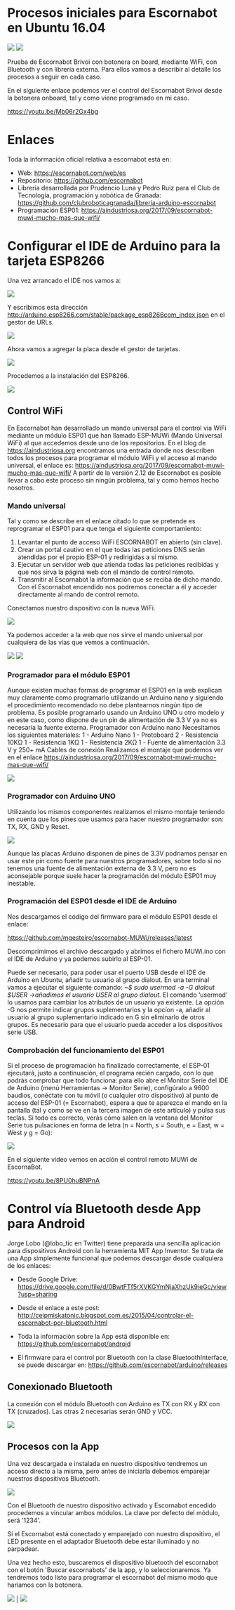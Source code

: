 # **Procesos iniciales para Escornabot en Ubuntu 16.04**

![](https://github.com/fgcoca/3D-Design_Robots_Other/blob/master/Escornabot/Images/Logo-Escornabot-m.png)  ![](https://github.com/fgcoca/3D-Design_Robots_Other/blob/master/Escornabot/Images/Mi-Escornabot-m.jpg) 

Prueba de Escornabot Brivoi con botonera on board, mediante WiFi, con Bluetooth y con librería externa. Para ellos vamos a describir al detalle los procesos a seguir en cada caso.

En el siguiente enlace podemos ver el control del Escornabot Brivoi desde la botonera onboard, tal y como viene programado en mi caso.

https://youtu.be/Mb06r2Gx4bg

# **Enlaces**
Toda la información oficial relativa a escornabot está en:

+ Web: https://escornabot.com/web/es
+ Repositorio: https://github.com/escornabot
+ Librería desarrollada por Prudencio Luna y Pedro Ruiz para el Club de Tecnología, programación y robótica de Granada: https://github.com/clubroboticagranada/libreria-arduino-escornabot
+ Programación ESP01: https://aindustriosa.org/2017/09/escornabot-muwi-mucho-mas-que-wifi/

# **Configurar el IDE de Arduino para la tarjeta ESP8266**

Una vez arrancado el IDE nos vamos a:

![](https://github.com/fgcoca/3D-Design_Robots_Other/blob/master/Escornabot/Images/Conf-IDE-ESP8266_1.png)

Y escribimos esta dirección http://arduino.esp8266.com/stable/package_esp8266com_index.json en el gestor de URLs.

![](https://github.com/fgcoca/3D-Design_Robots_Other/blob/master/Escornabot/Images/Conf-IDE-ESP8266_2.png)

Ahora vamos a agregar la placa desde el gestor de tarjetas.

![](https://github.com/fgcoca/3D-Design_Robots_Other/blob/master/Escornabot/Images/Conf-IDE-ESP8266_3.png)

Procedemos a la instalación del ESP8266.

![](https://github.com/fgcoca/3D-Design_Robots_Other/blob/master/Escornabot/Images/Conf-IDE-ESP8266_4.png)


## **Control WiFi**

En Escornabot han desarrollado un mando universal para el control via WiFi mediante un módulo ESP01 que han llamado ESP-MUWi (Mando Universal WiFi) al que accedemos desde uno de los repositorios.
En el blog de https://aindustriosa.org encontramos una entrada donde nos describen todos los procesos para programar el módulo WiFi y el acceso al mando universal, el enlace es: https://aindustriosa.org/2017/09/escornabot-muwi-mucho-mas-que-wifi/ 
A partir de la versión 2.12 de Escornabot es posible llevar a cabo este proceso sin ningún problema, tal y como hemos hecho nosotros.
### **Mando universal**
Tal y como se describe en el enlace citado lo que se pretende es reprogramar el ESP01 para que tenga el siguiente comportamiento:
1. Levantar el punto de acceso WiFi ESCORNABOT en abierto (sin clave).
1. Crear un portal cautivo en el que todas las peticiones DNS serán atendidas por el propio ESP-01 y redirigidas a sí mismo.
2. Ejecutar un servidor web que atienda todas las peticiones recibidas y que nos sirva la página web con el mando de control remoto.
3. Transmitir al Escornabot la información que se reciba de dicho mando. 
Con el Escornabot encendido nos podremos conectar a él y acceder directamente al mando de control remoto.

Conectamos nuestro dispositivo con la nueva WiFi.

![](https://github.com/fgcoca/3D-Design_Robots_Other/blob/master/Escornabot/Images/ConectWiFi-m.png)

Ya podemos acceder a la web que nos sirve el mando universal por cualquiera de las vías que vemos a continuación.

![](https://github.com/fgcoca/3D-Design_Robots_Other/blob/master/Escornabot/Images/Navegador-Captive-m.png)  ![](https://github.com/fgcoca/3D-Design_Robots_Other/blob/master/Escornabot/Images/Navegador-IP-m.png) 

### **Programador para el módulo ESP01**
Aunque existen muchas formas de programar el ESP01 en la web explican muy claramente como programarlo utilizando un Arduino nano y siguiendo el procedimiento recomendado no debe plantearnos ningún tipo de problema. Es posible programarlo usando un Arduino UNO u otro modelo y en este caso, como dispone de un pin de alimentación de 3.3 V ya no es necesaria la fuente externa.
Programador con Arduino nano
Necesitamos los siguientes materiales:
    1 - Arduino Nano
    1 - Protoboard
    2 - Resistencia 10KΩ
    1 - Resistencia 1KΩ
    1 - Resistencia 2KΩ
    1 - Fuente de alimentación 3.3 V y 250+ mA
    Cables de conexión
Realizamos el montaje que podemos ver en el enlace  https://aindustriosa.org/2017/09/escornabot-muwi-mucho-mas-que-wifi/

![](https://github.com/fgcoca/3D-Design_Robots_Other/blob/master/Escornabot/Images/Programador-montado.jpg)

### **Programador con Arduino UNO**
Utilizando los mismos componentes realizamos el mismo montaje teniendo en cuenta que los pines que usamos para hacer nuestro programador son: TX, RX, GND y Reset.

![](https://github.com/fgcoca/3D-Design_Robots_Other/blob/master/Escornabot/Images/Programador-UNO.png)

Aunque las placas Arduino disponen de pines de 3.3V podriamos pensar en usar este pin como fuente para nuestros programadores, sobre todo si no tenemos una fuente de alimentación externa de 3.3 V, pero no es aconsejable porque suele hacer la programación del módulo ESP01 muy inestable.


### **Programación del ESP01 desde el IDE de Arduino**
Nos descargamos el código del firmware para el módulo ESP01 desde el enlace:

https://github.com/mgesteiro/escornabot-MUWi/releases/latest

Descomprimimos el archivo descargado y abrimos el fichero MUWi.ino con el IDE de Arduino y ya podemos subirlo al ESP-01.

Puede ser necesario, para poder usar el puerto USB desde el IDE de Arduino en Ubuntu, añadir tu usuario al grupo dialout. En una terminal vamos a ejecutar el siguiente comando:
        *~$ sudo usermod -a -G dialout $USER ->añadimos el usuario USER al grupo dialout.*
El comando ‘usermod‘ lo usamos para cambiar los atributos de un usuario ya existente. La opción -G nos permite indicar grupos suplementarios y la opcíon -a,  añadir al usuario al grupo suplementario indicado en G sin eliminarlo de otros grupos. Es necesario para que el usuario pueda acceder a los dispositivos serie USB.

### **Comprobación del funcionamiento del ESP01**
Si el proceso de programación ha finalizado correctamente, el ESP-01 ejecutará, justo a continuación, el programa recién cargado, con lo que podrás comprobar que todo funciona: para ello abre el Monitor Serie del IDE de Arduino (menú Herramientas -> Monitor Serie), configúralo a 9600 baudios, conéctate con tu móvil (o cualquier otro dispositivo) al punto de acceso del ESP-01 (= Escornabot), espera a que te aparezca el mando en la pantalla (tal y como se ve en la tercera imagen de este artículo) y pulsa sus teclas. Si todo es correcto, verás cómo salen en la ventana del Monitor Serie tus pulsaciones en forma de letra (n = North, s = South, e = East, w = West y g = Go):

![](https://github.com/fgcoca/3D-Design_Robots_Other/blob/master/Escornabot/Images/Funcionamiento-Monitor-Serial.png)

En el siguiente video vemos en acción el control remoto MUWi de EscornaBot.

https://youtu.be/8PU0huBNPnA

# **Control vía Bluetooth desde App para Android**

Jorge Lobo (@lobo_tic en Twitter) tiene preparada una sencilla aplicación para dispositivos Android con la herramienta MIT App Inventor. Se trata de una App simplemente funcional que podemos descargar desde cualquiera de los enlaces:

* Desde Google Drive:
https://drive.google.com/file/d/0BwtFTf5rXVKGYmNjaXhzUk9ieGc/view?usp=sharing

* Desde el enlace a este post:
http://ceipmiskatonic.blogspot.com.es/2015/04/controlar-el-escornabot-por-bluetooth.html

* Toda la información sobre la App está disponible en:
https://github.com/escornabot/android

* El firmware para el control por Bluetooth con la clase BluetoothInterface, se puede descargar en:
https://github.com/escornabot/arduino/releases

## **Conexionado Bluetooth**
La conexión con el módulo Bluetooth con Arduino es TX con RX y RX con TX (cruzados). Las otras 2 necesarias serán GND y VCC.

![](https://github.com/fgcoca/3D-Design_Robots_Other/blob/master/Escornabot/Images/Conex-BT.png)

## **Procesos con la App**
Una vez descargada e instalada en nuestro dispositivo tendremos un acceso directo a la misma, pero antes de iniciarla debemos emparejar nuestros dispositivos Bluetooth. 

![](https://github.com/fgcoca/3D-Design_Robots_Other/blob/master/Escornabot/Images/Acceso-directo-m.png)

Con el Bluetooth de nuestro dispositivo activado y Escornabot encedido procedemos a vincular ambos módulos. La clave por defecto del módulo, será '1234'.

Si el Escornabot está conectado y emparejado con nuestro dispositivo, el LED presente en  el adaptador Bluetooth debe estar iluminado y no parpadear.

Una vez hecho esto, buscaremos el dispositivo bluetooth del escornabot con el botón 'Buscar escornabots' de la app, y lo seleccionaremos. Ya tendremos todo listo para programar el escornabot del mismo modo que haríamos con la botonera.

![](https://github.com/fgcoca/3D-Design_Robots_Other/blob/master/Escornabot/Images/App-m.png) | ![](https://github.com/fgcoca/3D-Design_Robots_Other/blob/master/Escornabot/Images/Boton-buscar-esconabots-m.png)


